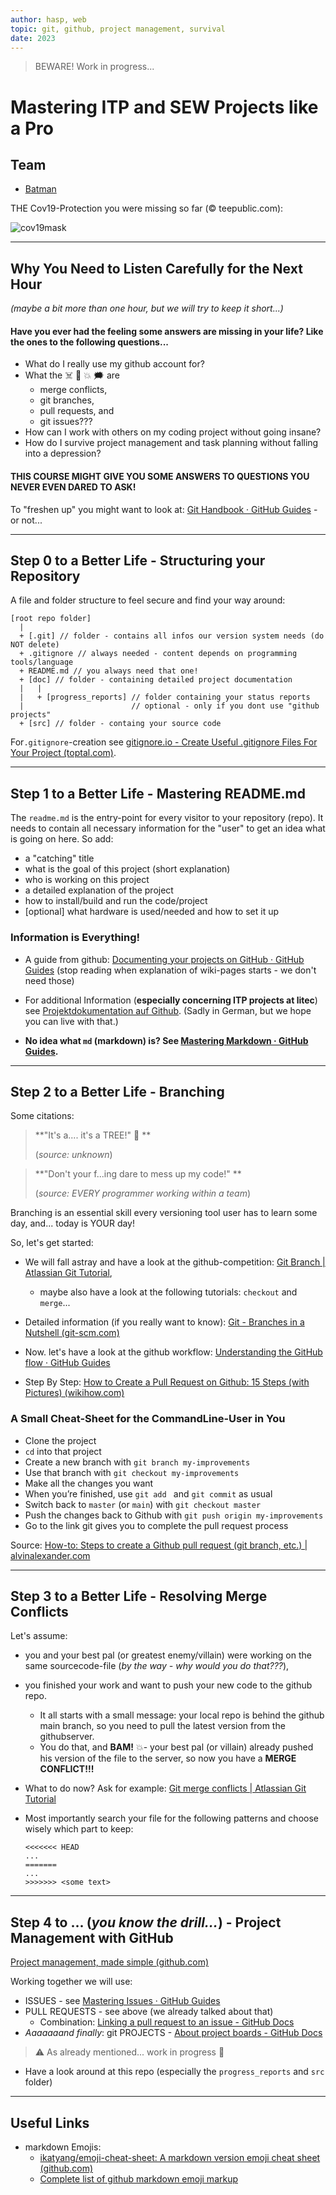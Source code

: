 ```yaml
---
author: hasp, web
topic: git, github, project management, survival
date: 2023
---
```


> BEWARE! Work in progress...

# Mastering ITP and SEW Projects like a Pro

## Team

- [Batman](./doc/progress_reports/Batman.md)

THE Cov19-Protection you were missing so far (:copyright: teepublic.com):



![cov19mask](./_img/cov19mask_github_(c)teepublic_com.jpg)



---

## Why You Need to Listen Carefully for the Next Hour

*(maybe a bit more than one hour, but we will try to keep it short...)*

#### Have you ever had the feeling some answers are missing in your life? Like the ones to the following questions...

- What do I really use my github account for?
- What the :skull_and_crossbones: :anger: :boom: :right_anger_bubble: are 
  - merge conflicts,
  - git branches, 
  - pull requests, and
  - git issues???
- How can I work with others on my coding project without going insane?
- How do I survive project management and task planning without falling into a depression?

#### THIS COURSE MIGHT GIVE YOU SOME ANSWERS TO QUESTIONS YOU NEVER EVEN DARED TO ASK!

To "freshen up"  you might want to look at: [Git Handbook · GitHub Guides](https://guides.github.com/introduction/git-handbook/) - or not...

---

## Step 0 to a Better Life - Structuring your Repository

A file and folder structure to feel secure and find your way around:

```
[root repo folder]
  |
  + [.git] // folder - contains all infos our version system needs (do NOT delete)
  + .gitignore // always needed - content depends on programming tools/language
  + README.md // you always need that one!
  + [doc] // folder - containing detailed project documentation
  |   |
  |   + [progress_reports] // folder containing your status reports
  |                        // optional - only if you dont use "github projects"
  + [src] // folder - containg your source code
```

For`.gitignore`-creation see [gitignore.io - Create Useful .gitignore Files For Your Project (toptal.com)](https://www.toptal.com/developers/gitignore). 

---

## Step 1 to a Better Life - Mastering README.md

The `readme.md` is the entry-point for every  visitor to your repository (repo). It needs to contain all necessary information for the "user" to get an idea what is going on here. So add:

- a "catching" title
- what is the goal of this project (short explanation)
- who is working on this project
- a detailed explanation of the project 
- how to install/build and run the code/project
- [optional] what hardware is used/needed and how to set it up

### Information is Everything!

- A guide from github: [Documenting your projects on GitHub · GitHub Guides](https://guides.github.com/features/wikis/) (stop reading when explanation of wiki-pages starts - we don't need those)

- For additional Information (**especially concerning ITP projects at litec**)  see [Projektdokumentation auf Github](./doc/Projektdokumentation_auf_GitHub.md).  (Sadly in German, but we hope you can live with that.)
- **No idea what `md` (markdown) is? See [Mastering Markdown · GitHub Guides](https://guides.github.com/features/mastering-markdown/).**

---

##  Step 2 to a Better Life - Branching

Some citations:

> **"It's a.... it's a TREE!" :deciduous_tree: **
>
> (*source: unknown*)

> **"Don't your f...ing dare to mess up my code!"  **
>
> (*source: EVERY programmer working within a team*)

Branching is an essential skill every versioning tool user has to learn some day, and... today is YOUR day!

So, let's get started:

- We will fall astray and have a look at the github-competition: [Git Branch | Atlassian Git Tutorial](https://www.atlassian.com/git/tutorials/using-branches), 
  - maybe also have a look at the following tutorials: `checkout` and `merge`...

- Detailed information (if you really want to know): [Git - Branches in a Nutshell (git-scm.com)](https://git-scm.com/book/en/v2/Git-Branching-Branches-in-a-Nutshell)
- Now. let's have a look at the github workflow: [Understanding the GitHub flow · GitHub Guides](https://guides.github.com/introduction/flow/)
- Step By Step: [How to Create a Pull Request on Github: 15 Steps (with Pictures) (wikihow.com)](https://www.wikihow.com/Create-a-Pull-Request-on-Github)

### A Small Cheat-Sheet for the CommandLine-User in You

- Clone the project
- `cd` into that project
- Create a new branch with `git branch my-improvements`
- Use that branch with `git checkout my-improvements`
- Make all the changes you want
- When you’re finished, use `git add ` and `git commit` as usual
- Switch back to `master` (or `main`) with `git checkout master`
- Push the changes back to Github with `git push origin my-improvements`
- Go to the link git gives you to complete the pull request process

Source: [How-to: Steps to create a Github pull request (git branch, etc.) | alvinalexander.com](https://alvinalexander.com/git/how-to-create-pull-request-on-github-notes-steps/)

---

## Step 3 to a Better Life - Resolving Merge Conflicts

Let's assume:

- you and your best pal (or greatest enemy/villain) were working on the same sourcecode-file (*by the way - why would you do that???*),

- you finished your work and want to push your new code to the github repo.

  -  It all starts with a small message: your local repo is behind the github main branch, so you need to pull the latest version from the githubserver.
  - You do that, and **BAM!** :boom:- your best pal (or villain) already pushed his version of the file to the server, so now you have a **MERGE CONFLICT!!!** 

- What to do now? Ask for example: [Git merge conflicts | Atlassian Git Tutorial](https://www.atlassian.com/git/tutorials/using-branches/merge-conflicts)

- Most importantly search your file for the following patterns and choose wisely which part to keep:

  ```
  <<<<<<< HEAD
  ...
  =======
  ...
  >>>>>>> <some text>
  ```

---

## Step 4 to ... (*you know the drill...*) - Project Management with GitHub

[Project management, made simple (github.com)](https://github.com/features/project-management)

Working together we will use:

- ISSUES - see [Mastering Issues · GitHub Guides](https://guides.github.com/features/issues/)
- PULL REQUESTS - see above (we already talked about that)
  - Combination: [Linking a pull request to an issue - GitHub Docs](https://docs.github.com/en/github/managing-your-work-on-github/linking-a-pull-request-to-an-issue)
- *Aaaaaaand finally*:  git PROJECTS - [About project boards - GitHub Docs](https://docs.github.com/en/github/managing-your-work-on-github/about-project-boards)

> :warning: As already mentioned... work in progress :construction:

- Have a look around at this repo (especially the `progress_reports` and `src` folder)

---

## Useful Links

- markdown Emojis: 
  - [ikatyang/emoji-cheat-sheet: A markdown version emoji cheat sheet (github.com)](https://github.com/ikatyang/emoji-cheat-sheet)
  - [Complete list of github markdown emoji markup](https://gist.github.com/rxaviers/7360908)









